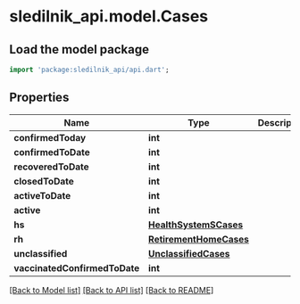 # sledilnik_api.model.Cases

## Load the model package
```dart
import 'package:sledilnik_api/api.dart';
```

## Properties
Name | Type | Description | Notes
------------ | ------------- | ------------- | -------------
**confirmedToday** | **int** |  | [optional] 
**confirmedToDate** | **int** |  | [optional] 
**recoveredToDate** | **int** |  | [optional] 
**closedToDate** | **int** |  | [optional] 
**activeToDate** | **int** |  | [optional] 
**active** | **int** |  | [optional] 
**hs** | [**HealthSystemSCases**](HealthSystemSCases.md) |  | [optional] 
**rh** | [**RetirementHomeCases**](RetirementHomeCases.md) |  | [optional] 
**unclassified** | [**UnclassifiedCases**](UnclassifiedCases.md) |  | [optional] 
**vaccinatedConfirmedToDate** | **int** |  | [optional] 

[[Back to Model list]](../README.md#documentation-for-models) [[Back to API list]](../README.md#documentation-for-api-endpoints) [[Back to README]](../README.md)


